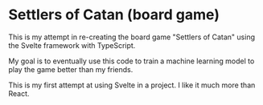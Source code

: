 # Settlers of Catan (board game)
This is my attempt in re-creating the board game "Settlers of Catan" using the Svelte framework with TypeScript. 

My goal is to eventually use this code to train a machine learning model to play the game better than my friends. 

This is my first attempt at using Svelte in a project. I like it much more than React. 
